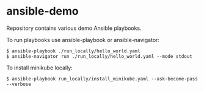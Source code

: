 # ansible-demo
Repository contains various demo Ansible playbooks.

To run playbooks use ansible-playbook or ansible-navigator:
```
$ ansible-playbook ./run_locally/hello_world.yaml
$ ansible-navigator run ./run_locally/hello_world.yaml --mode stdout
```

To install minikube locally:
```
$ ansible-playbook run_locally/install_minikube.yaml --ask-become-pass --verbose
```
